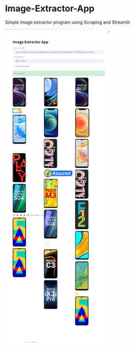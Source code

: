 # Image-Extractor-App
Simple Image extractor program using Scraping and Streamlit

<img src="screencapture-localhost-8501-2021-10-21-18_21_41.png">

